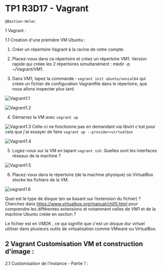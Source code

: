 # TP1 R3D17 - Vagrant

```
@Bastien-Helec
```

1 Vagrant :

1.1 Creation d'une première VM Ubuntu : 

1. Créer un répertoire Vagrant à la racine de votre compte.

2. Placez-vous dans ce répertoire et créez un répertoire VM1. Version rapide qui créée les 2 répertoires simultanément : mkdir -p ~/Vagrant/VM1.

3. Dans VM1, tapez la commande : ```vagrant init ubuntu/xenial64``` qui créée un fichier de configuration Vagrantfile dans le répertoire, que nous allons inspecter plus tard.

![Vagrant1.1](images/Vagrant1.1.png)

![Vagrant1.2](images/Vagrant1.2.png)

4. Démarrez la VM avec ```vagrant up```

![Vagrant1.3](images/Vagrant1.3.png)
Celle-ci ne fonctionne pas en demandant via libvirt 
c'est pour cela que j'ai essayer de faire ```vagrant up --provider=virtualbox```

![Vagrant1.4](images/Vagrant1.4.png)


5. Logez-vous sur la VM en tapant ```vagrant ssh```. Quelles sont les interfaces réseaux de la machine ?
   
![Vagrant1.5](images/Vagrant1.5.png)


6. Placez-vous dans le répertoire (de la machine physique) où VirtualBox stocke les fichiers de la VM. 

![vagrant1.6](images/vagrant1.6.png)

Quel est le type de disque (en se basant sur l’extension du fichier) ? Cherchez dans https://www.virtualbox.org/manual/ch05.html pour comprendre les différentes extensions et notamment celles de VM1 et de la machine Ubuntu créée en section ?

Le fichier est en VMDK , ce qui signifie que c'est un disque dur virtuel utiliser dans plusieurs outils de virtualisation comme VMware ou VirtualBox.

## 2 Vagrant Customisation VM et construction d'image : 

2.1 Customisation de l'instance - Partie 1 : 

